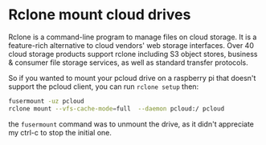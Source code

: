 # Rclone mount cloud drives

Rclone is a command-line program to manage files on cloud storage. It is a feature-rich alternative to cloud vendors' web storage interfaces. Over 40 cloud storage products support rclone including S3 object stores, business & consumer file storage services, as well as standard transfer protocols.

So if you wanted to mount your pcloud drive on a raspberry pi that doesn't support the pcloud client, you can run
`rclone setup` then:

```sh
fusermount -uz pcloud
rclone mount --vfs-cache-mode=full  --daemon pcloud:/ pcloud
```

the `fusermount` command was to unmount the drive, as it didn't appreciate my ctrl-c to stop the initial one.
